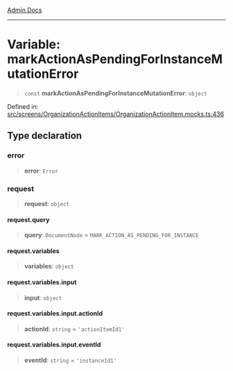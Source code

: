 [Admin Docs](/)

***

# Variable: markActionAsPendingForInstanceMutationError

> `const` **markActionAsPendingForInstanceMutationError**: `object`

Defined in: [src/screens/OrganizationActionItems/OrganizationActionItem.mocks.ts:436](https://github.com/PalisadoesFoundation/talawa-admin/blob/main/src/screens/OrganizationActionItems/OrganizationActionItem.mocks.ts#L436)

## Type declaration

### error

> **error**: `Error`

### request

> **request**: `object`

#### request.query

> **query**: `DocumentNode` = `MARK_ACTION_AS_PENDING_FOR_INSTANCE`

#### request.variables

> **variables**: `object`

#### request.variables.input

> **input**: `object`

#### request.variables.input.actionId

> **actionId**: `string` = `'actionItemId1'`

#### request.variables.input.eventId

> **eventId**: `string` = `'instanceId1'`
